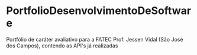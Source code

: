 # PortfolioDesenvolvimentoDeSoftware
Portfólio de caráter avaliativo para a FATEC Prof. Jessen Vidal (São José dos Campos), contendo as API's já realizadas
